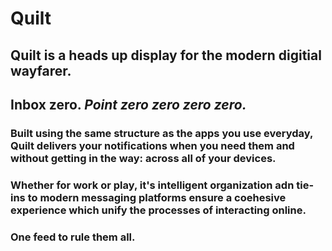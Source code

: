 # Quilt

## Quilt is a heads up display for the modern digitial wayfarer.

## Inbox zero. *Point zero zero zero zero.*

### Built using the same structure as the apps you use everyday, Quilt delivers your notifications when you need them and without getting in the way: across all of your devices.

### Whether for work or play, it's intelligent organization adn tie-ins to modern messaging platforms ensure a coehesive experience which unify the processes of interacting online.

### One feed to rule them all.